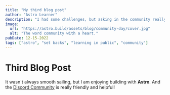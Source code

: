 ```yaml
---
title: "My third blog post"
author: "Astro Learner"
description: "I had some challenges, but asking in the community really helped"
image:
  url: "https://astro.build/assets/blog/community-day/cover.jpg"
  alt: "The word community with a heart."
pubDate: 12-15-2022
tags: ["astro", "set backs", "learning in public", "community"]
---
```


# Third Blog Post

It wasn't always smooth sailing, but I am enjoying building with **Astro**. And the [Discord Community](https://astro.build/chat) is really friendly and helpful!
